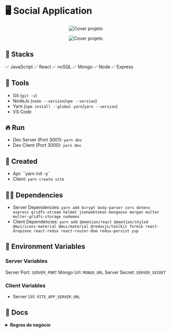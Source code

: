 # :desktop_computer: Social Application

<p align="center"><img src="./assets/cover.png" alt="Cover projeto" /><p>
<p align="center"><img src="./assets/cover.gif" alt="Cover projeto" /><p>

## :briefcase: Stacks

✅ JavaScript
✅ React
✅ noSQL
✅ Mongo
✅ Node
✅ Express

## :hammer: Tools

- Git (`git -v`)
- NodeJs (`node --version`/`npm --version`)
- Yarn (`npm install --global yarn`/`yarn --version`)
- VS Code

## :fire: Run

- Dev Server (Port 3001): `yarn dev`
- Dev Client (Port 3000): `yarn dev`

## :baby: Created

- Api: ``yarn init -y`
- Client: `yarn create vite`

## :ok_man: Dependencies

- Server Dependencies: `yarn add bcrypt body-parser cors dotenv express gridfs-stream helmet jsonwebtoken mongoose morgan multer multer-gridfs-storage nodemon`
- Client Dependencies: `yarn add @emotion/react @emotion/styled @mui/icons-material @mui/material @reduxjs/toolkit formik react-dropzone react-redux react-router-dom redux-persist yup`

## :triangular_flag_on_post: Environment Variables

### Server Variables

Server Port: `SERVER_PORT`
Mongo Url: `MONGO_URL`
Server Secret: `SERVER_SECRET`

### Client Variables

- Server Url: `VITE_APP_SERVER_URL`

## :page_facing_up: Docs

<details>
<summary><b>Regras de negócio</b></summary>

## Coleções

- **Entidades:**
  - *Relacionamentos (Coleções):*
      User [1..n]
          Post
            Image [1..1]
          Friend
          Image [1..1]

  - *Propriedades:*
    - **User:**
      firstName
      lastName
      friends
      email
      password
      picturePath
      location
      viewedProfile
      impressions

    - **Post:**
      userId
      firtName
      lastName
      location
      description
      userPicturePath
      picturePath
      likes
      comments

    - **Friends:**
      firstName
      lastName
      picturePath
      occupation
      location

    - **Images:**
      path

<details>